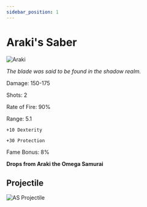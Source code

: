 ```yaml
---
sidebar_position: 1
---
```


# Araki's Saber

![Araki](https://vwiki.valorserver.com/api/item/picture/araki's%20saber)

<i>The blade was said to be found in the shadow realm.</i>

Damage: 150-175

Shots: 2

Rate of Fire: 90%

Range: 5.1

    +10 Dexterity
    
    +30 Protection

Fame Bonus: 8%

**Drops from Araki the Omega Samurai**

## Projectile

![AS Projectile](https://cdn.discordapp.com/attachments/948448304574910534/948606160594927636/unknown.png)
